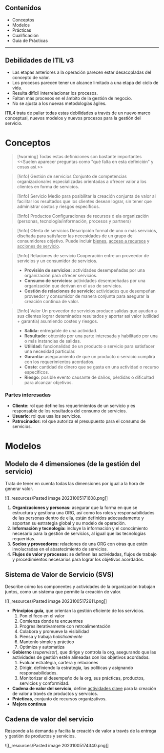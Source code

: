 ## Contenidos
- Conceptos
- Modelos
- Prácticas
- Cualificación
- Guía de Prácticas
---
## Debilidades de ITIL v3
- Las etapas anteriores a la operación parecen estar desacopladas del concepto
de valor.
- Los procesos parecen tener un alcance limitado a una etapa del ciclo de vida.
- Resulta difícil interrelacionar los procesos.
- Faltan más procesos en el ámbito de la gestión de negocio.
- No se ajusta a los nuevas metodologías ágiles.

ITIL4 trata de paliar todas estas debilidades a través de un nuevo marco conceptual, nuevos modelos y nuevos procesos para la gestión del servicio.

# Conceptos
> [!warning] Todas estas definiciones son bastante importantes
> <<Suelen aparecer preguntas como "qué falta en esta definición" y cosas así.>>

> [!info] Gestión de servicios
> Conjunto de competencias organizacionales especializadas orientadas a ofrecer valor a los clientes en forma de servicios.

> [!info] Servicio
> Medio para posibilitar la creación conjunta de valor al facilitar los resultados que los clientes desean lograr, sin tener que administrar costos y riesgos específicos.
>

> [!info] Productos
> Configuraciones de recursos d ela organización (personas, tecnología/información, procesos y partners)

> [!info] Oferta de servicios
> Descripción formal de uno o más servicios, diseñada para satisfacer las necesidades de un grupo de consumidores objetivo. Puede incluir <u>bienes</u>, <u>acceso a recursos</u> y <u>acciones de servicio</u>.

> [!info] Relaciones de servicio
> Cooperación entre un proveedor de servicios y un consumidor de servicios.
> - **Provisión de servicios:** actividades desempeñadas por una organización para ofrecer servicios.
> - **Consumo de servicios:** actividades desempeñadas por una organización que derivan en el uso de servicios.
> - **Gestión de relaciones de servicio:** actividades que desempeñan proveedor y consumidor de manera conjunta para asegurar la creación continua de valor.

> [!info] Valor
> Un proveedor de servicios produce salidas que ayudan a sus clientes lograr deteminados resultados y aportar así valor (utilidad + garantía) asumiendo costes y riesgos.
> - **Salida:** entregable de una actividad.
> - **Resultado:** obtenido por una parte interesada y habilitado por una o más instancias de salidas.
> - **Utilidad:** funcionalidad de un producto o servicio para satisfacer una necesidad particular.
> - **Garantía:** aseguramiento de que un producto o servicio cumplirá con los requerimientos acordados.
> - **Coste**: cantidad de dinero que se gasta en una actividad o recurso específicos.
> - **Riesgo**: posible evento causante de daños, pérdidas o dificultad para alcanzar objetivos.

### Partes interesadas
- **Cliente**: rol que define los requerimientos de un servicio y es responsable de los resultados del consumo de servicios.
- **Usuario:** rol que usa los servicios.
- **Patrocinador:** rol que autoriza el presupuesto para el consumo de servicios.

# Modelos

## Modelo de 4 dimensiones (de la gestión del servicio)
Trata de tener en cuenta todas las dimensiones por igual a la hora de generar valor.

![[_resources/Pasted image 20231005171608.png]]

1. **Organizaciones y personas:** asegurar que la forma en que se estructura y gestiona una ORG, así como los roles y responsabilidades de las personas dentro de ella, están definidos adecuadamente y soportan su estrategia global y su modelo de operación.
2. **Información y tecnología:** incluye la información y el conocimiento necesario para la gestión de servicios, al igual que las tecnologías requeridas.
3. **Socios y proveedores:** relaciones de una ORG con otras que estén involucradas en el abastecimiento de servicios.
4. **Flujos de valor y procesos:** se definen las actividadas, flujos de trabajo y procedimientos necesarios para lograr los objetivos acordados.

## Sistema de Valor de Servicio (SVS)
Describe cómo los componentes y actividades de la organización trabajan juntos, como un sistema que permite la creación de valor.

![[_resources/Pasted image 20231005172611.png]]

- **Principios guía**, que orientan la gestión eficiente de los servicios.
	1. Pon el foco en el valor
	2. Comienza donde te encuentres
	3. Progres iterativamente con retroalimentación
	4. Colabora y promueve la visibilidad
	5. Piensa y trabaja *holísticamente*
	6. Mantenlo simple y práctico
	7. Optimiza y automatiza
- **Gobierno** (*supervisor*), que dirige y controla la org, asegurando que las actividades de gestión estén alineadas con los objetivos acordados.
	1. Evaluar estrategia, cartera y relaciones
	2. Dirigir, definiendo la estrategia, las políticas y asignando responsabilidades.
	3. Monitorizar el desempeño de la org, sus prácticas, productos, servicios y conformidad.
- **Cadena de valor del servicio**, define <u>actividades clave</u> para la creación de valor a través de productos y servicios.
- **Prácticas**, conjunto de recursos organizativos.
- **Mejora continua**

## Cadena de valor del servicio
Responde a la demanda y facilta la creación de valor a través de la entrega y gestión de productos y servicios.

![[_resources/Pasted image 20231005174340.png]]
